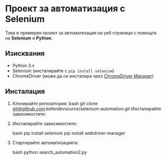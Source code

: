 # Проект за автоматизация с Selenium

Това е примерен проект за автоматизация на уеб страници с помощта на **Selenium** и **Python**.

## Изисквания

- Python 3.x
- Selenium (инсталирайте с `pip install selenium`)
- ChromeDriver (може да се инсталира чрез [ChromeDriver Manager](https://pypi.org/project/webdriver-manager/))

## Инсталация

1. Клонирайте репозитория:
   bash
   git clone git@github.com:kellerdevsource/selenium-automation.git
Инсталирайте зависимостите:

2. Инсталирайте зависимостите:

   bash
   pip install selenium
   pip install webdriver-manager

3. Стартирайте автоматизацията:

   bash
   python search_automation2.py